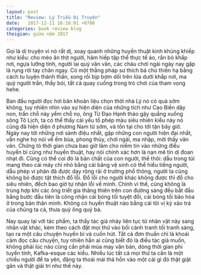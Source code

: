 ```yaml
---
layout: post
title: "Review: Lý Triều Dị Truyện"
date:   2017-12-11 16:16:01 +0700
categories: book review blog
thoigian: giữa năm 2017
---
```



Gọi là dị truyện vì nó rất dị, xoay quanh những huyền thuật kinh khủng khiếp như kiểu: cho mèo ăn thịt người, hãm hiếp tập thể thực tế ảo, rắn bò khắp nơi, ngựa lưỡng tính, người lai quỷ vân vân, các cháu chơi ngải ngày nay gặp là rụng rời tay chân ngay. Có một thằng pháp sư thích bá chủ thiên hạ bằng cách tu luyện thành thần, xong rồi bịp bợm dối trên lừa dưới khắp nơi, ma quỷ người trần, thầy bói, tất cả quay cuồng trong trò chơi của tham vọng hehe.

Ban đầu người đọc hơi băn khoăn liệu chọn thời nhà Lý nó có quá sớm không, tuy nhiên nhìn vào sự hiện diện của những tích như Cao Biền dậy non, trấn chỗ này yểm chỗ nọ, ông Từ Đạo Hạnh tháo gậy quẳng xuống sông Tô Lịch, ta có thể thấy cái yếu tố phép màu siêu nhiên kiểu này nó cũng đã hiện diện ở phương Nam từ sớm, và tồn tại cho tới tận bây giờ. Ngày nay tới những nơi sành điệu nhất, gặp những con người hiện đại nhất, vẫn nghe họ nói về ếm bùa, phong thủy, chơi ngải, ma nhập, mời thầy vân vân. Chứng tỏ thời gian chưa bao giờ làm cho niềm tin vào những điều huyền bí cũng như huyền thuật, hay nói chính xác hơn là nạn mê tín dị đoan nhạt đi. Cũng có thể coi đó là bản chất của con người, thế thôi: dẫu trong túi mang theo cái máy chỉ nhỏ bằng cái băng vệ sinh có thể hiểu tiếng người, dẫu phép vi phân đã được dạy rộng rãi ở trường phổ thông, người ta cũng không bỏ được tật thích đổ lỗi. Đổ lỗi cho người khác không được thì đổ cho siêu nhiên, đếch bao giờ tự nhận lỗi về mình. Chính vì thế, cũng không là trùng hợp khi các ông triết gia thăng thiên trên con đường sáng đều bắt đầu bằng bước đầu tiên là công nhận cái bóng tối tuyệt đối, cái bóng tối bão hòa ở trong bản thân mình. Không có huyền thuật nào bằng cái tôi vị kỷ xảo trá của chúng ta cả, thưa quý ông quý bà.

Nay quay lại với tác phẩm, ta thấy tác giả nhảy liên tục từ nhân vật này sang nhân vật khác, kèm theo cách đặt mọi thứ vào bối cảnh tranh tối tranh sáng, tạo ra một câu chuyện huyền bí và cuốn hút. Tất cả đơn thuần chỉ là khoái cảm đọc câu chuyện, tuy nhiên hẳn ai cũng biết đó là điều tác giả muốn, không phải lúc nào cũng cần phải múa may văn bản, dòng thời gian phi tuyến tính, Kafka-esque các kiểu. Nhiều lúc tất cả mọi thứ ta cần là một chiều người để ta yên, đặng ta thoải mái thả hồn vào một cái gì đó thật giật gân và thật giải trí như thế này.

